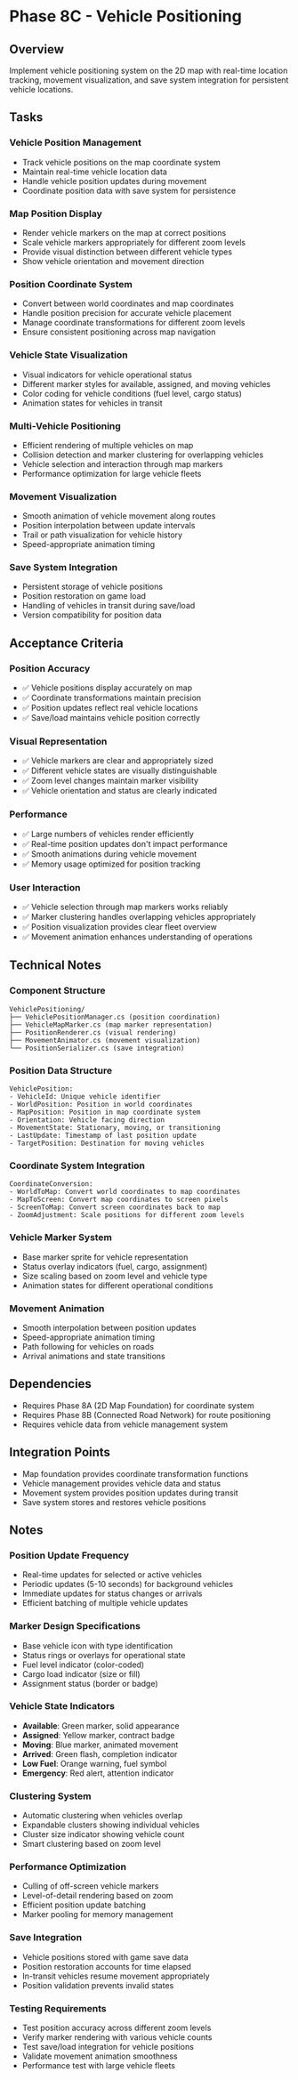 # Phase 8C - Vehicle Positioning

## Overview
Implement vehicle positioning system on the 2D map with real-time location tracking, movement visualization, and save system integration for persistent vehicle locations.

## Tasks

### Vehicle Position Management
- Track vehicle positions on the map coordinate system
- Maintain real-time vehicle location data
- Handle vehicle position updates during movement
- Coordinate position data with save system for persistence

### Map Position Display
- Render vehicle markers on the map at correct positions
- Scale vehicle markers appropriately for different zoom levels
- Provide visual distinction between different vehicle types
- Show vehicle orientation and movement direction

### Position Coordinate System
- Convert between world coordinates and map coordinates
- Handle position precision for accurate vehicle placement
- Manage coordinate transformations for different zoom levels
- Ensure consistent positioning across map navigation

### Vehicle State Visualization
- Visual indicators for vehicle operational status
- Different marker styles for available, assigned, and moving vehicles
- Color coding for vehicle conditions (fuel level, cargo status)
- Animation states for vehicles in transit

### Multi-Vehicle Positioning
- Efficient rendering of multiple vehicles on map
- Collision detection and marker clustering for overlapping vehicles
- Vehicle selection and interaction through map markers
- Performance optimization for large vehicle fleets

### Movement Visualization
- Smooth animation of vehicle movement along routes
- Position interpolation between update intervals
- Trail or path visualization for vehicle history
- Speed-appropriate animation timing

### Save System Integration
- Persistent storage of vehicle positions
- Position restoration on game load
- Handling of vehicles in transit during save/load
- Version compatibility for position data

## Acceptance Criteria

### Position Accuracy
- ✅ Vehicle positions display accurately on map
- ✅ Coordinate transformations maintain precision
- ✅ Position updates reflect real vehicle locations
- ✅ Save/load maintains vehicle position correctly

### Visual Representation
- ✅ Vehicle markers are clear and appropriately sized
- ✅ Different vehicle states are visually distinguishable
- ✅ Zoom level changes maintain marker visibility
- ✅ Vehicle orientation and status are clearly indicated

### Performance
- ✅ Large numbers of vehicles render efficiently
- ✅ Real-time position updates don't impact performance
- ✅ Smooth animations during vehicle movement
- ✅ Memory usage optimized for position tracking

### User Interaction
- ✅ Vehicle selection through map markers works reliably
- ✅ Marker clustering handles overlapping vehicles appropriately
- ✅ Position visualization provides clear fleet overview
- ✅ Movement animation enhances understanding of operations

## Technical Notes

### Component Structure
```
VehiclePositioning/
├── VehiclePositionManager.cs (position coordination)
├── VehicleMapMarker.cs (map marker representation)
├── PositionRenderer.cs (visual rendering)
├── MovementAnimator.cs (movement visualization)
└── PositionSerializer.cs (save integration)
```

### Position Data Structure
```
VehiclePosition:
- VehicleId: Unique vehicle identifier
- WorldPosition: Position in world coordinates
- MapPosition: Position in map coordinate system
- Orientation: Vehicle facing direction
- MovementState: Stationary, moving, or transitioning
- LastUpdate: Timestamp of last position update
- TargetPosition: Destination for moving vehicles
```

### Coordinate System Integration
```
CoordinateConversion:
- WorldToMap: Convert world coordinates to map coordinates
- MapToScreen: Convert map coordinates to screen pixels
- ScreenToMap: Convert screen coordinates back to map
- ZoomAdjustment: Scale positions for different zoom levels
```

### Vehicle Marker System
- Base marker sprite for vehicle representation
- Status overlay indicators (fuel, cargo, assignment)
- Size scaling based on zoom level and vehicle type
- Animation states for different operational conditions

### Movement Animation
- Smooth interpolation between position updates
- Speed-appropriate animation timing
- Path following for vehicles on roads
- Arrival animations and state transitions

## Dependencies
- Requires Phase 8A (2D Map Foundation) for coordinate system
- Requires Phase 8B (Connected Road Network) for route positioning
- Requires vehicle data from vehicle management system

## Integration Points
- Map foundation provides coordinate transformation functions
- Vehicle management provides vehicle data and status
- Movement system provides position updates during transit
- Save system stores and restores vehicle positions

## Notes

### Position Update Frequency
- Real-time updates for selected or active vehicles
- Periodic updates (5-10 seconds) for background vehicles
- Immediate updates for status changes or arrivals
- Efficient batching of multiple vehicle updates

### Marker Design Specifications
- Base vehicle icon with type identification
- Status rings or overlays for operational state
- Fuel level indicator (color-coded)
- Cargo load indicator (size or fill)
- Assignment status (border or badge)

### Vehicle State Indicators
- **Available**: Green marker, solid appearance
- **Assigned**: Yellow marker, contract badge
- **Moving**: Blue marker, animated movement
- **Arrived**: Green flash, completion indicator
- **Low Fuel**: Orange warning, fuel symbol
- **Emergency**: Red alert, attention indicator

### Clustering System
- Automatic clustering when vehicles overlap
- Expandable clusters showing individual vehicles
- Cluster size indicator showing vehicle count
- Smart clustering based on zoom level

### Performance Optimization
- Culling of off-screen vehicle markers
- Level-of-detail rendering based on zoom
- Efficient position update batching
- Marker pooling for memory management

### Save Integration
- Vehicle positions stored with game save data
- Position restoration accounts for time elapsed
- In-transit vehicles resume movement appropriately
- Position validation prevents invalid states

### Testing Requirements
- Test position accuracy across different zoom levels
- Verify marker rendering with various vehicle counts
- Test save/load integration for vehicle positions
- Validate movement animation smoothness
- Performance test with large vehicle fleets